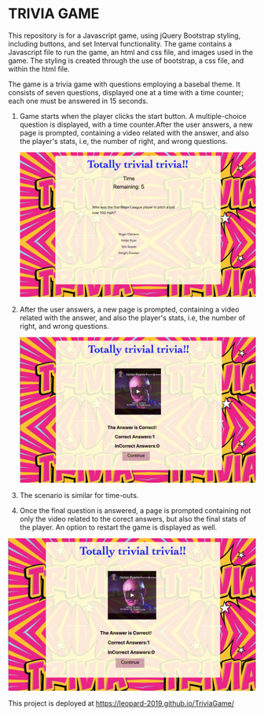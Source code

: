 # TRIVIA GAME #

This repository is for a Javascript game, using jQuery Bootstrap styling, including buttons, and set Interval functionality. The game contains a Javascript file to run the game, an html and css file, and images used in the game. The styling is created through the use of bootstrap, a css file, and within the html file.

The game is a trivia game with questions employing a basebal theme. It consists of seven questions, displayed one at a time with a time counter; each one must be answered in 15 seconds.


1. Game starts when the player clicks the start button. A multiple-choice question is displayed, with a time counter.After the user answers, a new page is prompted, containing a video related with the answer, and also the player's stats, i.e,  the number of right, and wrong questions.

      ![](assets/images/Figure1_triviagame.png)

2. After the user answers, a new page is prompted, containing a video related with the answer, and also the player's stats, i.e,  the number of right, and wrong questions.

   
     ![](assets/images/Figure2_triviagame.png)

3. The scenario is similar for time-outs.


4. Once the final question is answered, a page is prompted containing not only the video related to the corect answers, but also the final stats of the player. An option to restart the game is displayed as well.

  ![](assets/images/Figure2_triviagame.png)

This project is deployed at https://leopard-2019.github.io/TriviaGame/

